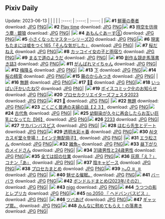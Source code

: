 ## Pixiv Daily
Update: 2023-06-13
|      |      |      |
| :----: | :----: | :----: |
|![](https://pixiv.microyu.workers.dev/c/240x480/img-master/img/2023/06/11/00/00/41/108902728_p0_master1200.jpg) **#1** [鮮華の奏者](https://www.pixiv.net/artworks/108902728) download: [JPG](https://pixiv.microyu.workers.dev/img-original/img/2023/06/11/00/00/41/108902728_p0.jpg) [PNG](https://pixiv.microyu.workers.dev/img-original/img/2023/06/11/00/00/41/108902728_p0.png)|![](https://pixiv.microyu.workers.dev/c/240x480/img-master/img/2023/06/11/10/17/29/108905550_p0_master1200.jpg) **#2** [Play time](https://www.pixiv.net/artworks/108905550) download: [JPG](https://pixiv.microyu.workers.dev/img-original/img/2023/06/11/10/17/29/108905550_p0.jpg) [PNG](https://pixiv.microyu.workers.dev/img-original/img/2023/06/11/10/17/29/108905550_p0.png)|![](https://pixiv.microyu.workers.dev/c/240x480/img-master/img/2023/06/11/00/00/07/108902587_p0_master1200.jpg) **#3** [時空を彷徨う塵 · 銀狼](https://www.pixiv.net/artworks/108902587) download: [JPG](https://pixiv.microyu.workers.dev/img-original/img/2023/06/11/00/00/07/108902587_p0.jpg) [PNG](https://pixiv.microyu.workers.dev/img-original/img/2023/06/11/00/00/07/108902587_p0.png)|
|![](https://pixiv.microyu.workers.dev/c/240x480/img-master/img/2023/06/11/21/02/19/108929486_p0_master1200.jpg) **#4** [あもんぐあーす⑥](https://www.pixiv.net/artworks/108929486) download: [JPG](https://pixiv.microyu.workers.dev/img-original/img/2023/06/11/21/02/19/108929486_p0.jpg) [PNG](https://pixiv.microyu.workers.dev/img-original/img/2023/06/11/21/02/19/108929486_p0.png)|![](https://pixiv.microyu.workers.dev/c/240x480/img-master/img/2023/06/12/18/02/37/108953700_p0_master1200.jpg) **#5** [小さくなったマスターシリーズ20](https://www.pixiv.net/artworks/108953700) download: [JPG](https://pixiv.microyu.workers.dev/img-original/img/2023/06/12/18/02/37/108953700_p0.jpg) [PNG](https://pixiv.microyu.workers.dev/img-original/img/2023/06/12/18/02/37/108953700_p0.png)|![](https://pixiv.microyu.workers.dev/c/240x480/img-master/img/2023/06/11/18/00/07/108923658_p0_master1200.jpg) **#6** [現実もたまには嘘をつく165「そんな気がした」](https://www.pixiv.net/artworks/108923658) download: [JPG](https://pixiv.microyu.workers.dev/img-original/img/2023/06/11/18/00/07/108923658_p0.jpg) [PNG](https://pixiv.microyu.workers.dev/img-original/img/2023/06/11/18/00/07/108923658_p0.png)|
|![](https://pixiv.microyu.workers.dev/c/240x480/img-master/img/2023/06/11/10/55/54/108913706_p0_master1200.jpg) **#7** [桜だねえ](https://www.pixiv.net/artworks/108913706) download: [JPG](https://pixiv.microyu.workers.dev/img-original/img/2023/06/11/10/55/54/108913706_p0.jpg) [PNG](https://pixiv.microyu.workers.dev/img-original/img/2023/06/11/10/55/54/108913706_p0.png)|![](https://pixiv.microyu.workers.dev/c/240x480/img-master/img/2023/06/11/12/00/12/108915012_p0_master1200.jpg) **#8** [カッコイイ女の子と雨宿り](https://www.pixiv.net/artworks/108915012) download: [JPG](https://pixiv.microyu.workers.dev/img-original/img/2023/06/11/12/00/12/108915012_p0.jpg) [PNG](https://pixiv.microyu.workers.dev/img-original/img/2023/06/11/12/00/12/108915012_p0.png)|![](https://pixiv.microyu.workers.dev/c/240x480/img-master/img/2023/06/11/10/57/49/108913744_p0_master1200.jpg) **#9** [まるで道のようだ](https://www.pixiv.net/artworks/108913744) download: [JPG](https://pixiv.microyu.workers.dev/img-original/img/2023/06/11/10/57/49/108913744_p0.jpg) [PNG](https://pixiv.microyu.workers.dev/img-original/img/2023/06/11/10/57/49/108913744_p0.png)|
|![](https://pixiv.microyu.workers.dev/c/240x480/img-master/img/2023/06/11/00/45/00/108904422_p0_master1200.jpg) **#10** [創作＆競走馬落書き詰3](https://www.pixiv.net/artworks/108904422) download: [JPG](https://pixiv.microyu.workers.dev/img-original/img/2023/06/11/00/45/00/108904422_p0.jpg) [PNG](https://pixiv.microyu.workers.dev/img-original/img/2023/06/11/00/45/00/108904422_p0.png)|![](https://pixiv.microyu.workers.dev/c/240x480/img-master/img/2023/06/12/08/31/20/108944628_p0_master1200.jpg) **#11** [がんばれマイちゃん](https://www.pixiv.net/artworks/108944628) download: [JPG](https://pixiv.microyu.workers.dev/img-original/img/2023/06/12/08/31/20/108944628_p0.jpg) [PNG](https://pixiv.microyu.workers.dev/img-original/img/2023/06/12/08/31/20/108944628_p0.png)|![](https://pixiv.microyu.workers.dev/c/240x480/img-master/img/2023/06/11/10/53/54/108913651_p0_master1200.jpg) **#12** [梅降る](https://www.pixiv.net/artworks/108913651) download: [JPG](https://pixiv.microyu.workers.dev/img-original/img/2023/06/11/10/53/54/108913651_p0.jpg) [PNG](https://pixiv.microyu.workers.dev/img-original/img/2023/06/11/10/53/54/108913651_p0.png)|
|![](https://pixiv.microyu.workers.dev/c/240x480/img-master/img/2023/06/11/11/00/38/108913822_p0_master1200.jpg) **#13** [下](https://www.pixiv.net/artworks/108913822) download: [JPG](https://pixiv.microyu.workers.dev/img-original/img/2023/06/11/11/00/38/108913822_p0.jpg) [PNG](https://pixiv.microyu.workers.dev/img-original/img/2023/06/11/11/00/38/108913822_p0.png)|![](https://pixiv.microyu.workers.dev/c/240x480/img-master/img/2023/06/11/10/59/26/108913776_p0_master1200.jpg) **#14** [桜の精霊](https://www.pixiv.net/artworks/108913776) download: [JPG](https://pixiv.microyu.workers.dev/img-original/img/2023/06/11/10/59/26/108913776_p0.jpg) [PNG](https://pixiv.microyu.workers.dev/img-original/img/2023/06/11/10/59/26/108913776_p0.png)|![](https://pixiv.microyu.workers.dev/c/240x480/img-master/img/2023/06/11/11/02/37/108913862_p0_master1200.jpg) **#15** [藤のからみつき](https://www.pixiv.net/artworks/108913862) download: [JPG](https://pixiv.microyu.workers.dev/img-original/img/2023/06/11/11/02/37/108913862_p0.jpg) [PNG](https://pixiv.microyu.workers.dev/img-original/img/2023/06/11/11/02/37/108913862_p0.png)|
|![](https://pixiv.microyu.workers.dev/c/240x480/img-master/img/2023/06/12/00/17/55/108937175_p0_master1200.jpg) **#16** [無題](https://www.pixiv.net/artworks/108937175) download: [JPG](https://pixiv.microyu.workers.dev/img-original/img/2023/06/12/00/17/55/108937175_p0.jpg) [PNG](https://pixiv.microyu.workers.dev/img-original/img/2023/06/12/00/17/55/108937175_p0.png)|![](https://pixiv.microyu.workers.dev/c/240x480/img-master/img/2023/06/11/00/27/05/108903884_p0_master1200.jpg) **#17** [👾💜](https://www.pixiv.net/artworks/108903884) download: [JPG](https://pixiv.microyu.workers.dev/img-original/img/2023/06/11/00/27/05/108903884_p0.jpg) [PNG](https://pixiv.microyu.workers.dev/img-original/img/2023/06/11/00/27/05/108903884_p0.png)|![](https://pixiv.microyu.workers.dev/c/240x480/img-master/img/2023/06/11/01/00/52/108904892_p0_master1200.jpg) **#18** [いっぱい汗かいたね♡](https://www.pixiv.net/artworks/108904892) download: [JPG](https://pixiv.microyu.workers.dev/img-original/img/2023/06/11/01/00/52/108904892_p0.jpg) [PNG](https://pixiv.microyu.workers.dev/img-original/img/2023/06/11/01/00/52/108904892_p0.png)|
|![](https://pixiv.microyu.workers.dev/c/240x480/img-master/img/2023/06/11/00/26/38/108903866_p0_master1200.jpg) **#19** [ボイスコミック化のお知らせ](https://www.pixiv.net/artworks/108903866) download: [JPG](https://pixiv.microyu.workers.dev/img-original/img/2023/06/11/00/26/38/108903866_p0.jpg) [PNG](https://pixiv.microyu.workers.dev/img-original/img/2023/06/11/00/26/38/108903866_p0.png)|![](https://pixiv.microyu.workers.dev/c/240x480/img-master/img/2023/06/11/00/00/27/108902681_p0_master1200.jpg) **#20** [プロセカクリエイターズフェスタ2023](https://www.pixiv.net/artworks/108902681) download: [JPG](https://pixiv.microyu.workers.dev/img-original/img/2023/06/11/00/00/27/108902681_p0.jpg) [PNG](https://pixiv.microyu.workers.dev/img-original/img/2023/06/11/00/00/27/108902681_p0.png)|![](https://pixiv.microyu.workers.dev/c/240x480/img-master/img/2023/06/12/00/00/27/108936330_p0_master1200.jpg) **#21** [💝](https://www.pixiv.net/artworks/108936330) download: [JPG](https://pixiv.microyu.workers.dev/img-original/img/2023/06/12/00/00/27/108936330_p0.jpg) [PNG](https://pixiv.microyu.workers.dev/img-original/img/2023/06/12/00/00/27/108936330_p0.png)|
|![](https://pixiv.microyu.workers.dev/c/240x480/img-master/img/2023/06/12/00/32/53/108937677_p0_master1200.jpg) **#22** [無題](https://www.pixiv.net/artworks/108937677) download: [JPG](https://pixiv.microyu.workers.dev/img-original/img/2023/06/12/00/32/53/108937677_p0.jpg) [PNG](https://pixiv.microyu.workers.dev/img-original/img/2023/06/12/00/32/53/108937677_p0.png)|![](https://pixiv.microyu.workers.dev/c/240x480/img-master/img/2023/06/12/19/36/10/108955988_p0_master1200.jpg) **#23** [ごくごく普通の夫婦の話【２３】](https://www.pixiv.net/artworks/108955988) download: [JPG](https://pixiv.microyu.workers.dev/img-original/img/2023/06/12/19/36/10/108955988_p0.jpg) [PNG](https://pixiv.microyu.workers.dev/img-original/img/2023/06/12/19/36/10/108955988_p0.png)|![](https://pixiv.microyu.workers.dev/c/240x480/img-master/img/2023/06/12/20/30/01/108957456_p0_master1200.jpg) **#24** [古代魚](https://www.pixiv.net/artworks/108957456) download: [JPG](https://pixiv.microyu.workers.dev/img-original/img/2023/06/12/20/30/01/108957456_p0.jpg) [PNG](https://pixiv.microyu.workers.dev/img-original/img/2023/06/12/20/30/01/108957456_p0.png)|
|![](https://pixiv.microyu.workers.dev/c/240x480/img-master/img/2023/06/12/00/01/59/108936510_p0_master1200.jpg) **#25** [幼馴染が久々に再会したらお互い巨乳になってた【96】](https://www.pixiv.net/artworks/108936510) download: [JPG](https://pixiv.microyu.workers.dev/img-original/img/2023/06/12/00/01/59/108936510_p0.jpg) [PNG](https://pixiv.microyu.workers.dev/img-original/img/2023/06/12/00/01/59/108936510_p0.png)|![](https://pixiv.microyu.workers.dev/c/240x480/img-master/img/2023/06/11/00/03/37/108903034_p0_master1200.jpg) **#26** [2233](https://www.pixiv.net/artworks/108903034) download: [JPG](https://pixiv.microyu.workers.dev/img-original/img/2023/06/11/00/03/37/108903034_p0.jpg) [PNG](https://pixiv.microyu.workers.dev/img-original/img/2023/06/11/00/03/37/108903034_p0.png)|![](https://pixiv.microyu.workers.dev/c/240x480/img-master/img/2023/06/11/17/05/40/108922109_p0_master1200.jpg) **#27** [サカバンバスピス](https://www.pixiv.net/artworks/108922109) download: [JPG](https://pixiv.microyu.workers.dev/img-original/img/2023/06/11/17/05/40/108922109_p0.jpg) [PNG](https://pixiv.microyu.workers.dev/img-original/img/2023/06/11/17/05/40/108922109_p0.png)|
|![](https://pixiv.microyu.workers.dev/c/240x480/img-master/img/2023/06/12/16/23/23/108951692_p0_master1200.jpg) **#28** [ほむら先生とデート](https://www.pixiv.net/artworks/108951692) download: [JPG](https://pixiv.microyu.workers.dev/img-original/img/2023/06/12/16/23/23/108951692_p0.jpg) [PNG](https://pixiv.microyu.workers.dev/img-original/img/2023/06/12/16/23/23/108951692_p0.png)|![](https://pixiv.microyu.workers.dev/c/240x480/img-master/img/2023/06/11/00/00/38/108902718_p0_master1200.jpg) **#29** [透明水彩＊春](https://www.pixiv.net/artworks/108902718) download: [JPG](https://pixiv.microyu.workers.dev/img-original/img/2023/06/11/00/00/38/108902718_p0.jpg) [PNG](https://pixiv.microyu.workers.dev/img-original/img/2023/06/11/00/00/38/108902718_p0.png)|![](https://pixiv.microyu.workers.dev/c/240x480/img-master/img/2023/06/12/23/17/26/108963077_p0_master1200.jpg) **#30** [AIタカスギ堂々登場！【インテ無配冊子】](https://www.pixiv.net/artworks/108963077) download: [JPG](https://pixiv.microyu.workers.dev/img-original/img/2023/06/12/23/17/26/108963077_p0.jpg) [PNG](https://pixiv.microyu.workers.dev/img-original/img/2023/06/12/23/17/26/108963077_p0.png)|
|![](https://pixiv.microyu.workers.dev/c/240x480/img-master/img/2023/06/11/00/43/24/108904393_p0_master1200.jpg) **#31** [エラ松さん](https://www.pixiv.net/artworks/108904393) download: [JPG](https://pixiv.microyu.workers.dev/img-original/img/2023/06/11/00/43/24/108904393_p0.jpg) [PNG](https://pixiv.microyu.workers.dev/img-original/img/2023/06/11/00/43/24/108904393_p0.png)|![](https://pixiv.microyu.workers.dev/c/240x480/img-master/img/2023/06/12/00/00/50/108936395_p0_master1200.jpg) **#32** [雑魚~](https://www.pixiv.net/artworks/108936395) download: [JPG](https://pixiv.microyu.workers.dev/img-original/img/2023/06/12/00/00/50/108936395_p0.jpg) [PNG](https://pixiv.microyu.workers.dev/img-original/img/2023/06/12/00/00/50/108936395_p0.png)|![](https://pixiv.microyu.workers.dev/c/240x480/img-master/img/2023/06/11/04/50/32/108908662_p0_master1200.jpg) **#33** [昼下がりのメイドさん](https://www.pixiv.net/artworks/108908662) download: [JPG](https://pixiv.microyu.workers.dev/img-original/img/2023/06/11/04/50/32/108908662_p0.jpg) [PNG](https://pixiv.microyu.workers.dev/img-original/img/2023/06/11/04/50/32/108908662_p0.png)|
|![](https://pixiv.microyu.workers.dev/c/240x480/img-master/img/2023/06/11/21/57/58/108931534_p0_master1200.jpg) **#34** [31歳男性と24歳男性](https://www.pixiv.net/artworks/108931534) download: [JPG](https://pixiv.microyu.workers.dev/img-original/img/2023/06/11/21/57/58/108931534_p0.jpg) [PNG](https://pixiv.microyu.workers.dev/img-original/img/2023/06/11/21/57/58/108931534_p0.png)|![](https://pixiv.microyu.workers.dev/c/240x480/img-master/img/2023/06/11/00/03/32/108903030_p0_master1200.jpg) **#35** [全ては奴の仕業](https://www.pixiv.net/artworks/108903030) download: [JPG](https://pixiv.microyu.workers.dev/img-original/img/2023/06/11/00/03/32/108903030_p0.jpg) [PNG](https://pixiv.microyu.workers.dev/img-original/img/2023/06/11/00/03/32/108903030_p0.png)|![](https://pixiv.microyu.workers.dev/c/240x480/img-master/img/2023/06/11/16/06/48/108920571_p0_master1200.jpg) **#36** [灰原「え？」コナン「あ」](https://www.pixiv.net/artworks/108920571) download: [JPG](https://pixiv.microyu.workers.dev/img-original/img/2023/06/11/16/06/48/108920571_p0.jpg) [PNG](https://pixiv.microyu.workers.dev/img-original/img/2023/06/11/16/06/48/108920571_p0.png)|
|![](https://pixiv.microyu.workers.dev/c/240x480/img-master/img/2023/06/11/01/00/30/108904876_p0_master1200.jpg) **#37** [陰キャピース](https://www.pixiv.net/artworks/108904876) download: [JPG](https://pixiv.microyu.workers.dev/img-original/img/2023/06/11/01/00/30/108904876_p0.jpg) [PNG](https://pixiv.microyu.workers.dev/img-original/img/2023/06/11/01/00/30/108904876_p0.png)|![](https://pixiv.microyu.workers.dev/c/240x480/img-master/img/2023/06/12/12/35/58/108947992_p0_master1200.jpg) **#38** [プロセカまとめ](https://www.pixiv.net/artworks/108947992) download: [JPG](https://pixiv.microyu.workers.dev/img-original/img/2023/06/12/12/35/58/108947992_p0.jpg) [PNG](https://pixiv.microyu.workers.dev/img-original/img/2023/06/12/12/35/58/108947992_p0.png)|![](https://pixiv.microyu.workers.dev/c/240x480/img-master/img/2023/06/11/11/50/49/108914769_p0_master1200.jpg) **#39** [>ᴗO ㅍ‸ㅍ](https://www.pixiv.net/artworks/108914769) download: [JPG](https://pixiv.microyu.workers.dev/img-original/img/2023/06/11/11/50/49/108914769_p0.jpg) [PNG](https://pixiv.microyu.workers.dev/img-original/img/2023/06/11/11/50/49/108914769_p0.png)|
|![](https://pixiv.microyu.workers.dev/c/240x480/img-master/img/2023/06/11/11/30/21/108914229_p0_master1200.jpg) **#40** [魅せる催眠。](https://www.pixiv.net/artworks/108914229) download: [JPG](https://pixiv.microyu.workers.dev/img-original/img/2023/06/11/11/30/21/108914229_p0.jpg) [PNG](https://pixiv.microyu.workers.dev/img-original/img/2023/06/11/11/30/21/108914229_p0.png)|![](https://pixiv.microyu.workers.dev/c/240x480/img-master/img/2023/06/11/19/01/52/108925519_p0_master1200.jpg) **#41** [バーバラ](https://www.pixiv.net/artworks/108925519) download: [JPG](https://pixiv.microyu.workers.dev/img-original/img/2023/06/11/19/01/52/108925519_p0.jpg) [PNG](https://pixiv.microyu.workers.dev/img-original/img/2023/06/11/19/01/52/108925519_p0.png)|![](https://pixiv.microyu.workers.dev/c/240x480/img-master/img/2023/06/11/12/48/54/108916172_p0_master1200.jpg) **#42** [ボンドルドまとめ(2023年/その2）](https://www.pixiv.net/artworks/108916172) download: [JPG](https://pixiv.microyu.workers.dev/img-original/img/2023/06/11/12/48/54/108916172_p0.jpg) [PNG](https://pixiv.microyu.workers.dev/img-original/img/2023/06/11/12/48/54/108916172_p0.png)|
|![](https://pixiv.microyu.workers.dev/c/240x480/img-master/img/2023/06/11/13/04/49/108916484_p0_master1200.jpg) **#43** [nigo](https://www.pixiv.net/artworks/108916484) download: [JPG](https://pixiv.microyu.workers.dev/img-original/img/2023/06/11/13/04/49/108916484_p0.jpg) [PNG](https://pixiv.microyu.workers.dev/img-original/img/2023/06/11/13/04/49/108916484_p0.png)|![](https://pixiv.microyu.workers.dev/c/240x480/img-master/img/2023/06/12/19/04/13/108955207_p0_master1200.jpg) **#44** [うつつの影とレプリカ](https://www.pixiv.net/artworks/108955207) download: [JPG](https://pixiv.microyu.workers.dev/img-original/img/2023/06/12/19/04/13/108955207_p0.jpg) [PNG](https://pixiv.microyu.workers.dev/img-original/img/2023/06/12/19/04/13/108955207_p0.png)|![](https://pixiv.microyu.workers.dev/c/240x480/img-master/img/2023/06/11/18/30/49/108924620_p0_master1200.jpg) **#45** [no.2050 『 ヘドバンバスピス 』](https://www.pixiv.net/artworks/108924620) download: [JPG](https://pixiv.microyu.workers.dev/img-original/img/2023/06/11/18/30/49/108924620_p0.jpg) [PNG](https://pixiv.microyu.workers.dev/img-original/img/2023/06/11/18/30/49/108924620_p0.png)|
|![](https://pixiv.microyu.workers.dev/c/240x480/img-master/img/2023/06/11/03/35/59/108907820_p0_master1200.jpg) **#46** [ツバあげ](https://www.pixiv.net/artworks/108907820) download: [JPG](https://pixiv.microyu.workers.dev/img-original/img/2023/06/11/03/35/59/108907820_p0.jpg) [PNG](https://pixiv.microyu.workers.dev/img-original/img/2023/06/11/03/35/59/108907820_p0.png)|![](https://pixiv.microyu.workers.dev/c/240x480/img-master/img/2023/06/11/21/56/35/108930952_p0_master1200.jpg) **#47** [ギャップ罠。](https://www.pixiv.net/artworks/108930952) download: [JPG](https://pixiv.microyu.workers.dev/img-original/img/2023/06/11/21/56/35/108930952_p0.jpg) [PNG](https://pixiv.microyu.workers.dev/img-original/img/2023/06/11/21/56/35/108930952_p0.png)|![](https://pixiv.microyu.workers.dev/c/240x480/img-master/img/2023/06/11/09/30/04/108912102_p0_master1200.jpg) **#48** [みんなに慰めてもらえ！の落書き](https://www.pixiv.net/artworks/108912102) download: [JPG](https://pixiv.microyu.workers.dev/img-original/img/2023/06/11/09/30/04/108912102_p0.jpg) [PNG](https://pixiv.microyu.workers.dev/img-original/img/2023/06/11/09/30/04/108912102_p0.png)|
